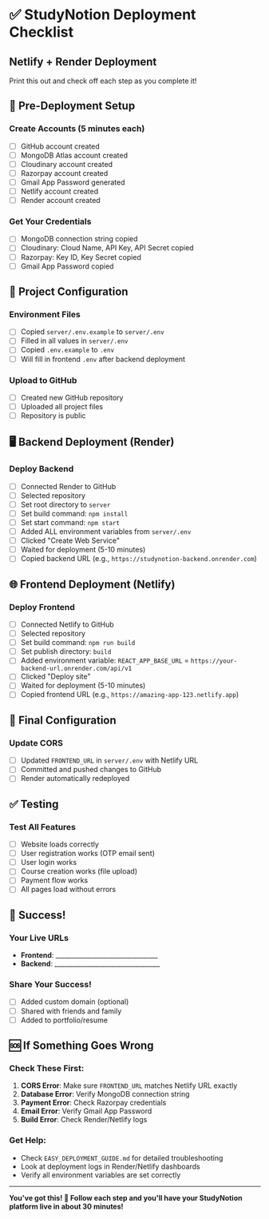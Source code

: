 # ✅ StudyNotion Deployment Checklist
## Netlify + Render Deployment

Print this out and check off each step as you complete it!

## 🔧 Pre-Deployment Setup

### Create Accounts (5 minutes each)
- [ ] GitHub account created
- [ ] MongoDB Atlas account created  
- [ ] Cloudinary account created
- [ ] Razorpay account created
- [ ] Gmail App Password generated
- [ ] Netlify account created
- [ ] Render account created

### Get Your Credentials
- [ ] MongoDB connection string copied
- [ ] Cloudinary: Cloud Name, API Key, API Secret copied
- [ ] Razorpay: Key ID, Key Secret copied
- [ ] Gmail App Password copied

## 📁 Project Configuration

### Environment Files
- [ ] Copied `server/.env.example` to `server/.env`
- [ ] Filled in all values in `server/.env`
- [ ] Copied `.env.example` to `.env` 
- [ ] Will fill in frontend `.env` after backend deployment

### Upload to GitHub
- [ ] Created new GitHub repository
- [ ] Uploaded all project files
- [ ] Repository is public

## 🖥️ Backend Deployment (Render)

### Deploy Backend
- [ ] Connected Render to GitHub
- [ ] Selected repository
- [ ] Set root directory to `server`
- [ ] Set build command: `npm install`
- [ ] Set start command: `npm start`
- [ ] Added ALL environment variables from `server/.env`
- [ ] Clicked "Create Web Service"
- [ ] Waited for deployment (5-10 minutes)
- [ ] Copied backend URL (e.g., `https://studynotion-backend.onrender.com`)

## 🌐 Frontend Deployment (Netlify)

### Deploy Frontend
- [ ] Connected Netlify to GitHub
- [ ] Selected repository
- [ ] Set build command: `npm run build`
- [ ] Set publish directory: `build`
- [ ] Added environment variable: `REACT_APP_BASE_URL` = `https://your-backend-url.onrender.com/api/v1`
- [ ] Clicked "Deploy site"
- [ ] Waited for deployment (5-10 minutes)
- [ ] Copied frontend URL (e.g., `https://amazing-app-123.netlify.app`)

## 🔄 Final Configuration

### Update CORS
- [ ] Updated `FRONTEND_URL` in `server/.env` with Netlify URL
- [ ] Committed and pushed changes to GitHub
- [ ] Render automatically redeployed

## ✅ Testing

### Test All Features
- [ ] Website loads correctly
- [ ] User registration works (OTP email sent)
- [ ] User login works
- [ ] Course creation works (file upload)
- [ ] Payment flow works
- [ ] All pages load without errors

## 🎉 Success!

### Your Live URLs
- **Frontend**: ________________________________
- **Backend**: _________________________________

### Share Your Success!
- [ ] Added custom domain (optional)
- [ ] Shared with friends and family
- [ ] Added to portfolio/resume

## 🆘 If Something Goes Wrong

### Check These First:
1. **CORS Error**: Make sure `FRONTEND_URL` matches Netlify URL exactly
2. **Database Error**: Verify MongoDB connection string
3. **Payment Error**: Check Razorpay credentials
4. **Email Error**: Verify Gmail App Password
5. **Build Error**: Check Render/Netlify logs

### Get Help:
- Check `EASY_DEPLOYMENT_GUIDE.md` for detailed troubleshooting
- Look at deployment logs in Render/Netlify dashboards
- Verify all environment variables are set correctly

---

**You've got this! 🚀 Follow each step and you'll have your StudyNotion platform live in about 30 minutes!**
